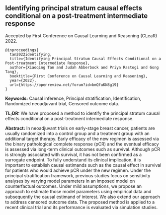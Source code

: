 ## Identifying principal stratum causal effects conditional on a post-treatment intermediate response

Accepted by First Conference on Causal Learning and Reasoning (CLeaR) 2022.

```
@inproceedings{
  tan2022identifying,
  title={Identifying Principal Stratum Causal Effects Conditional on a Post-treatment Intermediate Response},
  author={Xiaoqing Tan and Judah Abberbock and Priya Rastogi and Gong Tang},
  booktitle={First Conference on Causal Learning and Reasoning},
  year={2022},
  url={https://openreview.net/forum?id=bmQfuKN8g19}
}
```

**Keywords:** Causal inference, Principal stratification, Identification, Randomized neoadjuvant trial, Censored outcome data.

**TL;DR:** We have proposed a method to identify the principal stratum causal effects conditional on a post-treatment intermediate response.

**Abstract:** In neoadjuvant trials on early-stage breast cancer, patients are usually randomized into a control group and a treatment group with an additional target therapy. Early efficacy of the new regimen is assessed via the binary pathological complete response (pCR) and the eventual efficacy is assessed via long-term clinical outcomes such as survival. Although pCR is strongly associated with survival, it has not been confirmed as a surrogate endpoint. To fully understand its clinical implication, it is important to establish causal estimands such as the causal effect in survival for patients who would achieve pCR under the new regimen. Under the principal stratification framework, previous studies focus on sensitivity analyses by varying model parameters in an imposed model on counterfactual outcomes. Under mild assumptions, we propose an approach to estimate those model parameters using empirical data and subsequently the causal estimand of interest. We also extend our approach to address censored outcome data. The proposed method is applied to a recent clinical trial and its performance is evaluated via simulation studies. 
